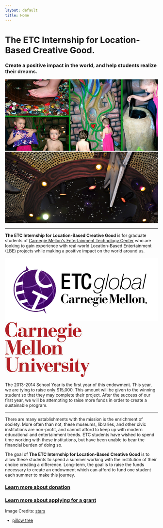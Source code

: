 ```yaml
---
layout: default
title: Home
---
```


#  The ETC Internship for Location-Based Creative Good.
### Create a positive impact in the world, and help students realize their dreams.

<div class="row">
  <div class="span6"><img src="/images/gktw-tree.jpg" /></div>
  <div class="span6"><img src="/images/gktw-stars.jpg" /></div>
</div>

---

**The ETC Internship for Location-Based Creative Good** is for graduate students of [Carnegie Mellon's Entertainment Technology Center](http://etc.cmu.edu/) who are looking to gain experience with real-world Location-Based Entertainment (LBE) projects while making a positive impact on the world around us.

<div class="row">
  <div class="span6"><a href="http://etc.cmu.edu"><img src="/images/etc-logo.png" /></a></div>
  <div class="span6"><a href="http://cmu.edu"><img src="/images/cmu-logo.jpeg" /></a></div>
</div>

The 2013-2014 School Year is the first year of this endowment.  This year, we are tying to raise only $15,000.  This amount will be given to the winning student so that they may complete their project.  After the success of our first year, we will be attempting to raise more funds in order to create a sustainable program.  

---

There are many establishments with the mission is the enrichment of society.  More often than not, these museums, libraries, and other civic institutions are non-profit, and cannot afford to keep up with modern educational and entertainment trends.  ETC students have wished to spend time working with these institutions, but have been unable to bear the financial burden of doing so.

The goal of **The ETC Internship for Location-Based Creative Good** is to allow these students to spend a summer working with the institution of their choice creating a difference.  Long-term, the goal is to raise the funds necessary to create an endowment which can afford to fund one student each summer to make this journey.

### [Learn more about donation](/pages/donate.html)

### [Learn more about applying for a grant](/pages/apply.html)

Image Credits: [stars](http://www.memorymakermom.com/2011/09/18/disney-movie-lines-cinema-sunday-star-light-star-bright-first-star-i-see-tonight/)
- [pillow tree](http://www.kissesforcami.com/2011/03/day-4-day-in-life-gktw.html)